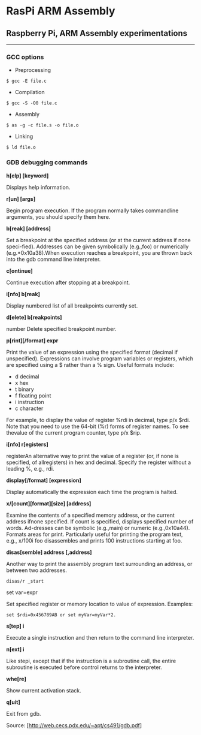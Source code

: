 # RasPi ARM Assembly

## Raspberry Pi, ARM Assembly experimentations

---
### GCC options

- Preprocessing

```
$ gcc -E file.c
```

- Compilation

```
$ gcc -S -O0 file.c
```

- Assembly

```
$ as -g -c file.s -o file.o
```

- Linking

```
$ ld file.o
```

### GDB debugging commands

**h[elp] [keyword]**

Displays help information.

**r[un] [args]**

Begin program execution. If the program normally takes commandline arguments, you should specify them here.

**b[reak] [address]**

Set a breakpoint at the specified address (or at the current address if none speci-fied). Addresses can be given symbolically (e.g.,foo) or numerically (e.g.*0x10a38).When execution reaches a breakpoint, you are thrown back into the gdb command line interpreter.

**c[ontinue]**

Continue execution after stopping at a breakpoint.

**i[nfo] b[reak]**

Display numbered list of all breakpoints currently set.

**d[elete] b[reakpoints]**

number Delete specified breakpoint number.

**p[rint][/format] expr**

Print the value of an expression using the specified format (decimal if unspecified). Expressions can involve program variables or registers, which are specified using a $ rather than a % sign. Useful formats include:

- d decimal
- x hex
- t binary
- f floating point
- i instruction
- c character

For example, to display the value of register %rdi in decimal, type p/x $rdi. Note that you need to use the 64-bit (%r) forms of register names. To see thevalue of the current program counter, type p/x $rip.

**i[nfo] r[egisters]**

registerAn alternative way to print the value of a register (or, if none is specified, of allregisters) in hex and decimal. Specify the register without a leading %, e.g., rdi.

**display[/format] [expression]**

Display automatically the expression each time the program is halted.

**x/[count][format][size] [address]**

Examine the contents of a specified memory address, or the current address ifnone specified.  If count is specified, displays specified number of words.  Ad-dresses can be symbolic (e.g.,main) or numeric (e.g.,0x10a44). Formats areas for print. Particularly useful for printing the program text, e.g., x/100i foo disassembles and prints 100 instructions starting at foo.

**disas[semble] address [,address]**

Another way to print the assembly program text surrounding an address, or between two addresses.

    disas/r _start

set var=expr

Set specified register or memory location to value of expression. Examples:

    set $rdi=0x456789AB or set myVar=myVar*2.

**s[tep] i**

Execute a single instruction and then return to the command line interpreter.

**n[ext] i**

Like stepi, except that if the instruction is a subroutine call, the entire subroutine is executed before control returns to the interpreter.

**whe[re]**

Show current activation stack.

**q[uit]**

Exit from gdb.

Source: [<http://web.cecs.pdx.edu/~apt/cs491/gdb.pdf>]
